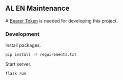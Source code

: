 ## AL EN Maintenance

A [Bearer Token](https://developer.twitter.com/en/docs/authentication/oauth-2-0/bearer-tokens) is needed for developing this project.
### Development
Install packages.
```
pip install -r requirements.txt
```
Start server.
```
flask run
```